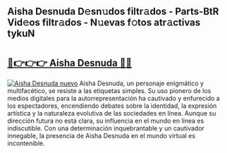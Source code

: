 ## Aisha Desnuda D𝚎sn𝚞dos filtr𝚊dos - Parts-BtR Vid𝚎os filtr𝚊dos - N𝚞evas f𝚘tos atr𝚊ctivas tykuN

# <h2><a href="http://mb9tt7.tromn.icu/?c=Aisha+Desnuda">🔗👉👉👉 Aisha Desnuda 🔗🔗</a></h2>

[![Aisha Desnuda nuevo](https://i.imgur.com/pEAQMta.gif)](http://mb9tt7.tromn.icu/?c=Aisha+Desnuda)
Aisha Desnuda, un personaje enigmático y multifacético, se resiste a las etiquetas simples. Su uso pionero de los medios digitales para la autorrepresentación ha cautivado y enfurecido a los espectadores, encendiendo debates sobre la identidad, la expresión artística y la naturaleza evolutiva de las sociedades en línea. Aunque su dirección futura no está clara, su influencia en el mundo en línea es indiscutible. Con una determinación inquebrantable y un cautivador innegable, la presencia de Aisha Desnuda en el mundo virtual es incontenible.
